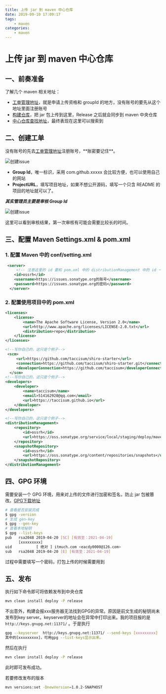 ```yaml
---
title: 上传 jar 到 maven 中心仓库
date: 2019-09-10 17:09:17
tags:
    - maven
categories:
    - maven
---
```


# 上传 jar 到 maven 中心仓库

## 一、前奏准备

了解几个 maven 相关地址：

- [工单管理地址](https://issues.sonatype.org/)，就是申请上传资格和 groupId 的地方，没有账号的要先从这个地址里面注册账号
- [构建仓库](<https://oss.sonatype.org/#welcome>)，把 jar 包上传到这里，Release 之后就会同步到 maven 中央仓库
- [中心仓库查找地址](<http://search.maven.org/>)，最终表现在这里可以搜索到

## 二、创建工单

没有账号的先去[工单管理地址]([https://issues.sonatype.org](https://issues.sonatype.org/))注册账号，**账密要记住**。

![创建issue](https://raw.githubusercontent.com/deepexi/blog/master/source/_posts/image/创建issue.png)

- **Group Id**，唯一标识，采用 com.github.xxxxx 会比较方便，也可以使用自己的网站
- **ProjectURL**，填写项目地址，如果不想公开源码，填写一个只含 README 的项目的地址就可以了。

***其实管理员主要是审核 Group Id***

![创建issue](https://raw.githubusercontent.com/deepexi/blog/master/source/_posts/image/issue审核状态.png)

这里可以看到审核结果，第一次审核有可能会需要比较长的时间。

## 三、配置 Maven Settings.xml & pom.xml

### 1. 配置 Maven 中的 conf/setting.xml

```xml
 <server>
     <!-- 注意这里的 id 要和 pom.xml 中的 distributionManagement 中的 id 一致 -->
    <id>ossrh</id>
    <username>https://issues.sonatype.org的账号</username>
    <password>https://issues.sonatype.org的密码</password>
  </server>
```

### 2. 配置使用项目中的 pom.xml

```xml
<licenses>
	<license>
		<name>The Apache Software License, Version 2.0</name>
		<url>http://www.apache.org/licenses/LICENSE-2.0.txt</url>
		<distribution>repo</distribution>
	</license>
</licenses>

<!--写你自己的，这只是个例子-->
 <scm>
     <url>https://github.com/taccisum/shiro-starter</url>
     <connection>https://github.com/taccisum/shiro-starter.git</connection>
     <developerConnection>https://github.com/taccisum</developerConnection>
  </scm>
<!--写你自己的，这只是个例子-->
<developers>
    <developer>
        <name>taccisum</name>
        <email>514162920@qq.com</email>
        <url>https://taccisum.github.io</url>
    </developer>
</developers>

<!--写你自己的，这只是个例子-->
<distributionManagement>
    <repository>
        <id>ossrh</id>
        <url>https://oss.sonatype.org/service/local/staging/deploy/maven2</url>
    </repository>
    <snapshotRepository>
        <id>ossrh</id>
        <url>https://oss.sonatype.org/content/repositories/snapshots</url>
    </snapshotRepository>
</distributionManagement>
```

## 四、GPG 环境

需要安装一个 GPG 环境，用来对上传的文件进行加密和签名，防止 jar 包被篡改。[GPG下载地址](<https://www.gpg4win.org/>)

```bash
# 查看是否安装完成
$ gpg -version
# 生成 gen-key
$ gpg --gen-key
# 查看本地秘钥
$ gpg --list-keys
pub   rsa2048 2019-04-20 [SC] [有效至：2021-04-19]
      [xxxxxxxxx]
uid           [ 绝对 ] itmuch.com <eacdy0000@126.com>
sub   rsa2048 2019-04-20 [E] [有效至：2021-04-19]
```

过程中需要填写一个密码，打包上传的时候需要用到

## 五、发布

执行如下命令即可将依赖发布到中央仓库

```bash
mvn clean install deploy -P release
```

不出意外，构建会报xxx服务器无法找到GPG的异常。原因是前文生成的秘钥尚未发布到key server。keyserver的地址会在异常中打印出来。我的项目报的是 `http://keys.gnupg.net:11371/` 。于是执行

```bash
gpg --keyserver  http://keys.gnupg.net:11371/ --send-keys [xxxxxxxxx]
其中的[xxxxxxxxx]，可用gpg --list-keys显示出来。
```

然后在执行

```bash
mvn clean install deploy -P release
```

此时即可发布成功。

若要修改发布的版本

```bash
mvn versions:set -DnewVersion=1.0.2-SNAPHOST
```



